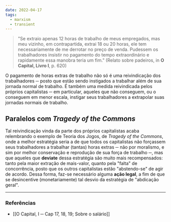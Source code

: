 ```yaml
---
date: 2022-04-17
tags:
  - marxism
  - transient
---
```

> "Se extraio apenas 12 horas de trabalho de meus empregados, mas meu vizinho, em contrapartida, extrai 18 ou 20 horas, ele tem necessariamente de me derrotar no preço de venda. Pudessem os trabalhadores insistir no pagamento do tempo extraordinário e rapidamente essa manobra teria um fim." (Relato sobre padeiros, in **O Capital, Livro I**, p. 620)

O pagamento de horas extras de trabalho não só é uma reivindicação dos trabalhadores ─ posto que estão sendo instigados a trabalhar além de sua jornada normal de trabalho. É também uma medida reivindicada pelos próprios capitalistas ─ em particular, aqueles que não conseguem, ou o conseguem em menor escala, instigar seus trabalhadores a extrapolar suas jornadas normais de trabalho.

## Paralelos com *Tragedy of the Commons*
Tal reivindicação vinda da parte dos próprios capitalistas acaba relembrando o exemplo de Teoria dos Jogos, de *Tragedy of the Commons*, onde a melhor estratégia seria a de que todos os capitalistas não forçassem seus trabalhadores a trabalhar (tantas) horas extras ─ não por moralismo, e sim por melhor conservação e reprodução de sua força de trabalho ─, mas que aqueles que **deviate** dessa estratégia são muito mais recompensados: tanto pela maior extração de mais-valor, quanto pela "falta" de concorrência, posto que os outros capitalistas estão "abstendo-se" de agir de acordo. Dessa forma, faz-se necessário alguma **ação legal**, a fim de que se desincentive (monetariamente) tal desvio da estratégia de "abdicação geral".

---
### Referências
- [[O Capital, I ─ Cap 17, 18, 19; Sobre o salário]]
